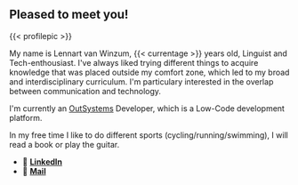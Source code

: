## Pleased to meet you!

{{< profilepic >}}

My name is Lennart van Winzum, {{< currentage >}} years old, Linguist and Tech-enthousiast. I've always liked trying different things to acquire knowledge that was placed outside my comfort zone, which led to my broad and interdisciplinary curriculum. I'm particulary interested in the overlap between communication and technology.

I'm currently an [OutSystems](https://www.outsystems.com/) Developer, which is a Low-Code development platform.

In my free time I like to do different sports (cycling/running/swimming), I will read a book or play the guitar.

* 💼    [**LinkedIn**](https://www.linkedin.com/in/winzum/)
* 📧    [**Mail**](mailto:Lennart@winzum.nl) 




